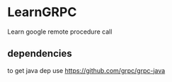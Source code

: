 # LearnGRPC
Learn google remote procedure call

## dependencies
to get java dep use https://github.com/grpc/grpc-java

